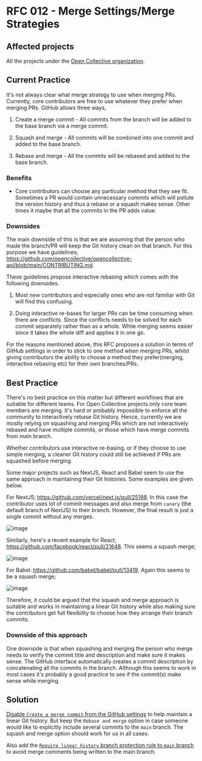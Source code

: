 # RFC 012 - Merge Settings/Merge Strategies

## Affected projects

All the projects under the [Open Collective organization](https://github.com/opencollective).

## Current Practice

It's not always clear what merge strategy to use when merging PRs. Currently, core contributors are free to use
whatever they prefer when merging PRs. GitHub allows three ways,

1) Create a merge commit - All commits from the branch will be added  to the base branch via a merge commit.

2) Squash and merge - All commits will be combined into one commit and added to the base branch.

3) Rebase and merge - All the commits will be rebased and added to the base branch.

### Benefits

- Core contributors can choose any particular method that they see fit. Sometimes a PR would contain unnecessary 
commits which will pollute the version history and thus a rebase or a squash makes sense. Other times it maybe that
  all the commits in the PR adds value. 
  
### Downsides

The main downside of this is that we are assuming that the person who made the branch/PR will keep the Git history clean
on that branch. For this purpose we have guidelines; https://github.com/opencollective/opencollective-api/blob/main/CONTRIBUTING.md. 

These guidelines propose interactive rebasing which comes with the following downsides.

1) Most new contributors and especially ones who are not familiar with Git will find this confusing.

2) Doing interactive re-bases for larger PRs can be time consuming when there are conflicts. Since the conflicts
needs to be solved for each commit separately rather than as a whole. While merging seems easier since it takes the whole diff
   and applies it in one go.
   
For the reasons mentioned above, this RFC proposes a solution in terms of GitHub settings in order to stick to one method when merging PRs,
whilst giving contributors the ability to choose a method they prefer(merging, interactive rebasing etc) for their own branches/PRs.

## Best Practice

There's no best practice on this matter but different workflows that are suitable for different teams.
For Open Collective projects only core team members are merging. It's hard or probably impossible to enforce all the 
community to interactively rebase Git history. Hence, currently we are mostly relying on squashing and merging PRs which are not 
interactively rebased and have multiple commits, or those which have merge commits from main branch. 

Whether contributors use interactive re-basing, or if they choose to use simple merging, a cleaner Git history could still be 
achieved if PRs are squashed before merging. 

Some major projects such as NextJS, React and Babel seem to use the same approach in maintaining their Git histories. Some examples are given below.

For NextJS; https://github.com/vercel/next.js/pull/25198. In this case the contributor uses lot of commit messages and also merge from `canary` (the default branch of NextJS) to their branch. 
However, the final result is just a single commit without any merges.

![image](https://user-images.githubusercontent.com/12435965/122803708-d158cc00-d27b-11eb-8f99-ac6d7a26fa43.png)

Similarly, here's a recent example for React; https://github.com/facebook/react/pull/21648. This seems a squash merge;

![image](https://user-images.githubusercontent.com/12435965/122802824-b20d6f00-d27a-11eb-8db9-10ba529bb9a6.png)

For Babel: https://github.com/babel/babel/pull/13419. Again this seems to be a squash merge;

![image](https://user-images.githubusercontent.com/12435965/122803003-f39e1a00-d27a-11eb-8f00-f34d480af450.png)

Therefore, it could be argued that the squash and merge approach is suitable and works in maintaining a linear Git history while
also making sure the contributors get full flexibility to choose how they arrange their branch commits.

### Downside of this approach

One downside is that when squashing and merging the person who merge needs to verify the commit title and description and make sure
it makes sense. The GitHub interface automatically creates a commit description by concatenating all the commits in the branch. 
Although this seems to work in most cases it's probably a good practice to see if the commit(s) make sense while merging. 

## Solution

[Disable `Create a merge commit` from the GitHub settings](https://docs.github.com/en/github/administering-a-repository/configuring-pull-request-merges/configuring-commit-squashing-for-pull-requests) 
to help maintain a linear Git history. But keep the `Rebase and merge` option in case someone would like to explicitly include
several commits to the `main` branch. The squash and merge option should work for us in all cases. 

Also add the [`Require linear history` branch protection rule 
to `main` branch](https://docs.github.com/en/github/administering-a-repository/defining-the-mergeability-of-pull-requests/managing-a-branch-protection-rule) to 
avoid merge comments being written to the main branch.
